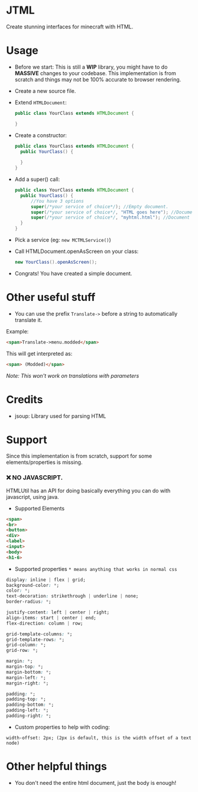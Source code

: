# JTML

Create stunning interfaces for minecraft with HTML.

# Usage

- Before we start: This is still a **WIP** library, you might have to do **MASSIVE** changes to your codebase. This implementation is from scratch and things may not be 100% accurate to browser rendering.
 
- Create a new source file.
- Extend `HTMLDocument`:
  ```java
  public class YourClass extends HTMLDocument {
  
  }
  ```
- Create a constructor: 
  ```java
  public class YourClass extends HTMLDocument {
    public YourClass() {
        
    }
  }
  ```
- Add a super() call:
  ```java
  public class YourClass extends HTMLDocument {
    public YourClass() {
        //You have 3 options
        super(/*your service of choice*/); //Empty document.
        super(/*your service of choice*/, "HTML goes here"); //Document with text as source.
        super(/*your service of choice*/, "myhtml.html"); //Document with asset as source.
    }
  }
  ```
- Pick a service (eg: `new MCTMLService()`)
- Call HTMLDocument.openAsScreen on your class:
  ```java
  new YourClass().openAsScreen();
  ```
- Congrats! You have created a simple document.

# Other useful stuff

- You can use the prefix `Translate->` before a string to automatically translate it.

Example:
```html
<span>Translate->menu.modded</span>
```
This will get interpreted as:
```html
<span> (Modded)</span>
```
*Note: This won't work on translations with parameters*

# Credits

- jsoup: Library used for parsing HTML

# Support

Since this implementation is from scratch, support for some elements/properties is missing.

### ❌ NO JAVASCRIPT. 
HTMLUtil has an API for doing basically everything you can do with javascript, using java.

- Supported Elements
```html
<span>
<br>
<button>
<div>
<label>
<input>
<body>
<h1-6>
```
- Supported properties `* means anything that works in normal css`
```css
display: inline | flex | grid;
background-color: *;
color: *;
text-decoration: strikethrough | underline | none;
border-radius: *;

justify-content: left | center | right;
align-items: start | center | end;
flex-direction: column | row;

grid-template-columns: *;
grid-template-rows: *;
grid-column: *;
grid-row: *;

margin: *;
margin-top: *;
margin-bottom: *;
margin-left: *;
margin-right: *;

padding: *;
padding-top: *;
padding-bottom: *;
padding-left: *;
padding-right: *;
```
- Custom properties to help with coding:
```
width-offset: 2px; (2px is default, this is the width offset of a text node)
```

# Other helpful things
- You don't need the entire html document, just the body is enough!